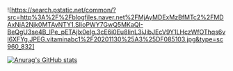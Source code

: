 
![https://search.pstatic.net/common/?src=http%3A%2F%2Fblogfiles.naver.net%2FMjAyMDExMzBfMTc2%2FMDAxNjA2Njk0MTAyNTY1.SIioPWY7GwQ5MKaQI-BeQgU3se4B_lPe_pETAjlx0eIg.3cE6i0Eu8IinL3iJibJEcV9Y1LHczWfOThqs6vl6XFYg.JPEG.vitaminabc1%2F20201130%25A3%25DF085103.jpg&type=sc960_832]
<!--
**yeom7769/yeom7769** is a ✨ _special_ ✨ repository because its `README.md` (this file) appears on your GitHub profile.

Here are some ideas to get you started:

- 🔭 I’m currently working on ...
- 🌱 I’m currently learning ...
- 👯 I’m looking to collaborate on ...
- 🤔 I’m looking for help with ...
- 💬 Ask me about ...
- 📫 How to reach me: ...
- 😄 Pronouns: ...
- ⚡ Fun fact: ...
-->

[![Anurag's GitHub stats](https://github-readme-stats.vercel.app/api?username=yeom7769)](https://github.com/anuraghazra/github-readme-stats)
